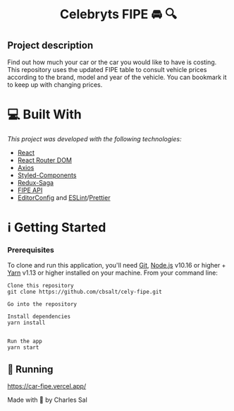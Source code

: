 # <h1 align="center">Celebryts FIPE :oncoming_automobile: :mag:</h1>
## Project description
Find out how much your car or the car you would like to have is costing. This repository uses the updated FIPE table to consult vehicle prices according to the brand, model and year of the vehicle. You can bookmark it to keep up with changing prices.

# :computer: Built With
_This project was developed with the following technologies:_

* [React](https://reactjs.org/)
* [React Router DOM](https://reactrouter.com/web/guides/quick-start)
* [Axios](https://github.com/axios/axios)
* [Styled-Components](https://styled-components.com/)
* [Redux-Saga](https://redux-saga.js.org/)
* [FIPE API](https://deividfortuna.github.io/fipe/)
* [EditorConfig](https://marketplace.visualstudio.com/items?itemName=EditorConfig.EditorConfig) and [ESLint](https://marketplace.visualstudio.com/items?itemName=dbaeumer.vscode-eslint)/[Prettier](https://prettier.io/)

# :information_source: Getting Started
### Prerequisites

To clone and run this application, you'll need [Git](https://git-scm.com/), [Node.js](https://nodejs.org/en/) v10.16 or higher + [Yarn](https://yarnpkg.com/) v1.13 or higher installed on your machine. From your command line:

```
Clone this repository
git clone https://github.com/cbsalt/cely-fipe.git

Go into the repository

Install dependencies
yarn install


Run the app
yarn start
```

## :dart: Running
https://car-fipe.vercel.app/

Made with 🖤 by Charles Sal
